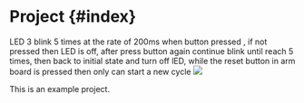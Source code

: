 
Project {#index}
===================
   LED 3 blink 5 times at the rate of 200ms when button pressed , if not pressed then LED is off, 
   after press button again continue blink until reach 5 times, then back to initial state and turn off lED, 
   while the reset button in arm board is pressed then only can start a new cycle
   ![](http://i58.tinypic.com/rbgu3m.jpg)

This is an example project.